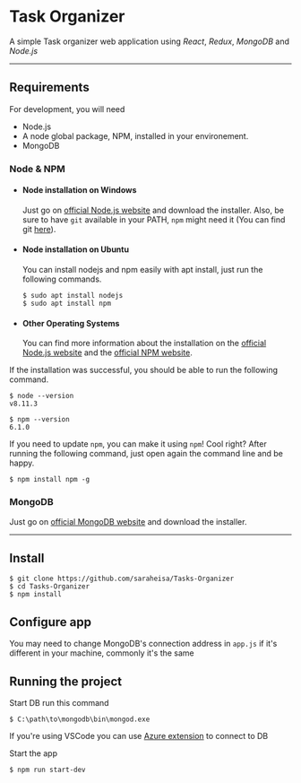 # Task Organizer

A simple Task organizer web application 
using _React_, _Redux_, _MongoDB_ and _Node.js_

---
## Requirements

For development, you will need 
- Node.js 
- A node global package, NPM, installed in your environement.
- MongoDB

### Node & NPM

- #### Node installation on Windows

  Just go on [official Node.js website](https://nodejs.org/) and download the installer.
Also, be sure to have `git` available in your PATH, `npm` might need it (You can find git [here](https://git-scm.com/)).

- #### Node installation on Ubuntu

  You can install nodejs and npm easily with apt install, just run the following commands.

      $ sudo apt install nodejs
      $ sudo apt install npm

- #### Other Operating Systems
  You can find more information about the installation on the [official Node.js website](https://nodejs.org/) and the [official NPM website](https://npmjs.org/).

If the installation was successful, you should be able to run the following command.

    $ node --version
    v8.11.3

    $ npm --version
    6.1.0

If you need to update `npm`, you can make it using `npm`! Cool right? After running the following command, just open again the command line and be happy.

    $ npm install npm -g

### MongoDB

Just go on [official MongoDB website](https://www.mongodb.com/download-center) and download the installer.

---

## Install

    $ git clone https://github.com/saraheisa/Tasks-Organizer
    $ cd Tasks-Organizer
    $ npm install

## Configure app

You may need to change MongoDB's connection address in `app.js` 
if it's different in your machine, commonly it's the same

## Running the project

Start DB
    run this command
    
    $ C:\path\to\mongodb\bin\mongod.exe

If you're using VSCode you can use [Azure extension]('https://marketplace.visualstudio.com/items?itemName=ms-azuretools.vscode-cosmosdb') to connect to DB

Start the app

    $ npm run start-dev